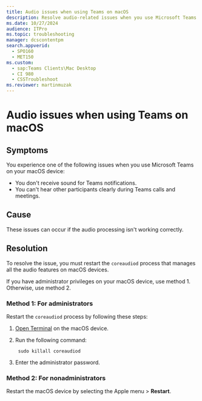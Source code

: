 ```yaml
---
title: Audio issues when using Teams on macOS
description: Resolve audio-related issues when you use Microsoft Teams on macOS devices. 
ms.date: 10/27/2024
audience: ITPro
ms.topic: troubleshooting
manager: dcscontentpm
search.appverid: 
  - SPO160
  - MET150
ms.custom: 
  - sap:Teams Clients\Mac Desktop
  - CI 980
  - CSSTroubleshoot
ms.reviewer: martinmuzak
---
```


# Audio issues when using Teams on macOS

## Symptoms

You experience one of the following issues when you use Microsoft Teams on your macOS device:

- You don't receive sound for Teams notifications.
- You can't hear other participants clearly during Teams calls and meetings.

## Cause

These issues can occur if the audio processing isn't working correctly.

## Resolution

To resolve the issue, you must restart the `coreaudiod` process that manages all the audio features on macOS devices.

If you have administrator privileges on your macOS device, use method 1. Otherwise, use method 2.

### Method 1: For administrators

Restart the `coreaudiod` process by following these steps:

1. [Open Terminal](https://support.apple.com/guide/terminal/apd5265185d-f365-44cb-8b09-71a064a42125/mac) on the macOS device.
1. Run the following command:

   ```console
    sudo killall coreaudiod
   ```

1. Enter the administrator password.

### Method 2: For nonadministrators

Restart the macOS device by selecting the Apple menu > **Restart**.
